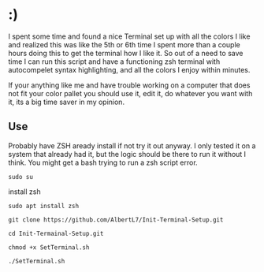 # :)

I spent some time and found a nice Terminal set up with all the colors I like and realized this was like the 5th or 6th time I spent more than a couple hours doing this to get the terminal how I like it. 
So out of a need to save time I can run this script and have a functioning zsh terminal with autocompelet syntax highlighting, and all the colors I enjoy within minutes. 

If your anything like me and have trouble working on a computer that does not fit your color pallet you should use it, edit it, do whatever you want with it, its a big time saver in my opinion. 

## Use
Probably have ZSH aready install if not try it out anyway. I only tested it on a system that already had it, but the logic should be there to run it without I think.
You might get a bash trying to run a zsh script error.

`sudo su`

install zsh

`sudo apt install zsh`

`git clone https://github.com/AlbertL7/Init-Terminal-Setup.git`

`cd Init-Termainal-Setup.git`

`chmod +x SetTerminal.sh`

`./SetTerminal.sh`
